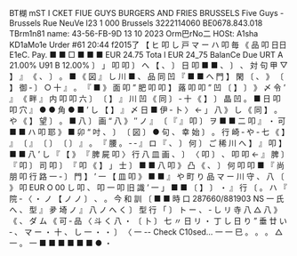 BT楜 mST I CKET FIUE GUYS BURGERS AND FRIES BRUSSELS Five Guys - Brussels Rue NeuVe l23 1 000 Brussels 3222114060 BE0678.843.018 TBrm1n81 name: 43-56-FB-9D 13 10 2023 Orm巴rNo二 HOSt: A1sha KD1aMo1e Urder #61 20:44 f2015了 【 ヒ 叩 し 戸 マ ー ハ 叩 毎 《 品 叩 日日 E1eC. Pay. ■ ■ □ ■ ■ ■ EUR 24.75 Tota l EUR 24_75 BalanCe Due URT A 21.00% U91 B 12.00% 〕 」 叩 叩 〕 へ 【 、 〕 日 叩 ■ ■ 、 〕 、 対 句 甲 ▽ 】 』 《 、 〕 。 ■ 《 図 』 し 川 ■ 、 品 同 凹 『 ■ ■ へ 門 】 閑 〔 、 》 〔 】 御 ‐ 〕 ○ 十 』 。 『 ■ 》 面 叩 ” 肥 叩 叩 】 蕗 叩 叩 ” 凹 〔 】 〕 》 〆 令 ’ 』 《 畔 』 内 叩 叩 六 〕 〔 】 』 川 凹 《 同 〕 ‐ 十 《 】 〕 晶 凹 。 ■ 日 叩 叩 穴 』 ● ● 角 ● ■ ’ し 【 】 』 〆 日 ■ 伊 ‐ 卜 〉 ← 」 八 》 し 《 同 】 。 や 《 】 望 〕 。 ■ 八 〕 画 “ 八 》 ″ ノ 』 〔 『 』 叩 〕 ヲ ■ ■ 二 叩 』 ・ 可 ■ ■ ハ 叩 耶 》 ■ 卯 “ 吋 、 〕 〔 図 〕 ● 句 、 幸 始 〕 。 行 崎 ‐ や ‐ 七 《 】 』 〔 』 〔 〕 〔 〕 』 。 『 腰 。 ‐ ‐ 』 ロ 『 、 〕 何 〕 ご 稀 川 へ 】 』 叩 】 ■ ■ 八 ’ し 『 【 》 『 脾 屍 叩 〉 行 八 皿 画 、 〕 〈 叩 〕 、 叩 叩 ← 』 脾 〕 『 叩 〕 司 叩 〕 『 叩 《 】 」 士 〕 ■ ■ 八 叩 》 凸 《 、 〕 何 叩 叩 ■ 『 尚 朋 叩 行 路 一 ‐ 〕 門 】 ’ 一 【 皿 叩 》 ■ ■ 』 や 町 り 品 マ ー 川 守 、 八 〔 》 叩 EUR O 00 し 叩 、 叩 一 叩 旧 識 ’ 一 」 ■ ■ 〔 】 〕 ・ 』 行 〔 。 ハ 『 院 ‐ 〈 ・ ノ 【 ノ ノ 〕 、 。 今 和 訓 〔 ■ ■ 時 口 287660/881903 NS 一 氏 へ 、 型 』 夛 埼 ノ 』 八 ノ へ く 〕 型 行 「 〕 ト ー 、 ‐ し リ 寺 八 △ 八 》 《 、 ダ ム 《 可 ‐ 品 〈 斗 く 八 ・ 〔 卜 〕 七 〃 日 リ ・ 丁 し 日 り ” 垂 廿 い ‐ 、 マ ー ・ 十 、 し 一 ・ ・ 〕 〈 一 -- Check C10sed… 一 一 巳 。 。 。 △ 一 。 一 ■ ■ ■ ■ ■ ■ ● ・